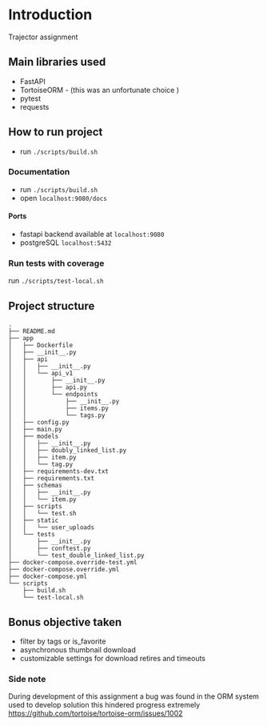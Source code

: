 # Introduction
 Trajector assignment 

## Main libraries used
 - FastAPI 
 - TortoiseORM - (this was an unfortunate choice )
 - pytest
 - requests 

## How to run project
- run `./scripts/build.sh`

### Documentation
- run `./scripts/build.sh`
- open `localhost:9080/docs`

#### Ports
- fastapi backend available at `localhost:9080`
- postgreSQL `localhost:5432`


### Run tests with coverage
run `./scripts/test-local.sh`

## Project structure
```
.
├── README.md
├── app
│   ├── Dockerfile
│   ├── __init__.py
│   ├── api
│   │   ├── __init__.py
│   │   └── api_v1
│   │       ├── __init__.py
│   │       ├── api.py
│   │       └── endpoints
│   │           ├── __init__.py
│   │           ├── items.py
│   │           └── tags.py
│   ├── config.py
│   ├── main.py
│   ├── models
│   │   ├── __init__.py
│   │   ├── doubly_linked_list.py
│   │   ├── item.py
│   │   └── tag.py
│   ├── requirements-dev.txt
│   ├── requirements.txt
│   ├── schemas
│   │   ├── __init__.py
│   │   └── item.py
│   ├── scripts
│   │   └── test.sh
│   ├── static
│   │   └── user_uploads
│   └── tests
│       ├── __init__.py
│       ├── conftest.py
│       └── test_double_linked_list.py
├── docker-compose.override-test.yml
├── docker-compose.override.yml
├── docker-compose.yml
└── scripts
    ├── build.sh
    └── test-local.sh
```

## Bonus objective taken
- filter by tags or is_favorite
- asynchronous thumbnail download
- customizable settings for download retires and timeouts

### Side note

During development of this assignment a bug was found in the ORM system used to develop solution this hindered
progress extremely https://github.com/tortoise/tortoise-orm/issues/1002
